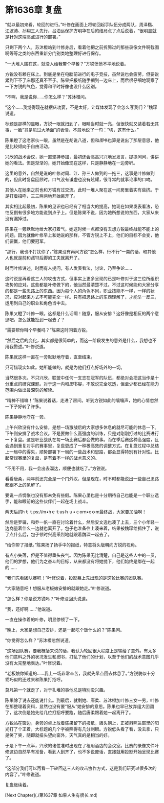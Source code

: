 # 第1636章 复盘

“就以最初来看，轮回的进行。”叶修在画面上将轮回起手队伍分成两队，周泽楷、江波涛、孙翔三人先行，吕泊远保护方明华在后的结局点了点后说着，“很明显就是针对这端高点进行的部署。”

只剩下两个人，苏沐橙站到叶修身后，看着他把之前折腾过的那些录像文件啊截图啊等等之类的东西重新分门别类地整理好进行保存。

“一大堆人围在这，就没人给我带个早餐？”方锐愤愤不平地说着。

方锐没有赖在床上。到底是坐在电脑前进行的电子竞技，虽然说也会疲劳，但要说累到下不了床那还真不至于。陈果把报纸随手搁到一边床上，而后很仔细地观察了一下方锐的气色，觉得和平时好像也没什么区别。

“不啊，我是说你……你怎么样？”苏沐橙问。

“这个……我觉得现在就摆庆功宴，不是太好，让媒体发现了会怎么写我们？”魏琛说道。

标题是那样的显眼，方锐一眼就扫到了，眼睛当时就一亮，但很快就又装着若无其事，一脸“哥是见过大场面”的表情，不屑地说了一句：“切，这有什么。”

陈果瞪了这老家伙一眼，虽然是在胡说八道，但和*图*书也算是说出了那层意思，他是比较倾向于自由活动。

兴欣的战术会议，她一直坚持参加，最初还会高高兴兴地发发言，提提问问，讲讲她的看法。但是渐渐的，她开始像现在这样，只是静静地在一边旁听。

这里的意外，自然是说的叶修对周、江、孙三人做到的一拖三，这事是叶修做到的，但此时复盘回顾时，口气没有谦虚也没有炫耀，很寻常的就事论事的口吻。

其他人在她来之前也和方锐有过交流。此时一堆人聚在这一间房里着实有些挤。于是打着招呼，三三两两地开始离开了。

其实相比起最初，陈果的见识也已经有了相当大的提高，她现在如果发表看法，恐怕反倒有很多地方能说到点子上。但是陈果不说，因为她所想说的东西，大家从来没有漏掉过。

陈果在一旁默默地给大家打着气。她这时候一点都没有去想方锐最终战能不能上的问题。因为就像叶修早上和她说的那样，不管方锐上不上，他们的目标不会变，他们要赢，他们要冠军。

“那行，我也不打扰你了。”陈果没有再问方锐“怎么样，行不行”一类的话，和其他人也就是前和*图*书后脚的工夫就离开了。

时而叶修讲述，时而有人提问，有人发表看法，讨论，乃至争论……

这时说是再看这三人的攻击方式，但事实上更多呈现的已是叶修对于这三位所组织攻势的应对。这些都是叶修做下的，他当然最清楚不过。不过这时候能和大家分享的都是一些思路上的东西。因为每个人的角色不同，职业技能不一样，一样的状况，应对起来方式不可能完全一样。只有把思路上的东西理解了，才能举一反三，运用到自己的职业和角色当中去。

陈果又瞪了叶修一眼。这都是什么话啊！随意，服从安排？这好像是相反的两个意思吧，怎么就能扯到一起去了？

“需要帮你叫个早餐吗？”陈果这时问着方锐。

“然后之后的变化，其实都是很简单的，而这一阶段发生的意外是什么，我想也不用我赘述。”叶修说道。

陈果就这样一直在一旁默默地守着，直至结束。

只可惜现实如此。她所能做的，就是为他们打点好场外的一切。

当然很多次。不只兴欣，联盟中任何一支志在冠军的队伍，都绝对会把这当作是十分重点的研究课题。对于这一内和*图*书容，不敢说完全吃透，但至少都已经在能力范围内做出最深刻的解读。

“精神不错嘛！”陈果说着话，走进了房间。听到方锐如此的嚷嚷声，她的心情忽然一下子好转了许多。

陈果静静地守在一旁。

上午兴欣没有什么安排，是想一场激战后的大家想多休息的就尽可能的休息一下。下午则安排了战术会议。不是要做什么高强度的训练，只是对刚刚打过的比赛进行一下复盘。这是职业战队在每一场比赛后都会做的事。而在季后赛这种高强度，且会遇到重复对手的赛事里，复盘更成了一种极高效的调整方式。在复盘过程中总结上一局中的得失，顺势部署下一局的一些战术和思路，都会显得特别有针对性。比起常规赛里的复盘，是有着不一样的战术意义的。

“不用不用，我一会出去溜达，顺便也就吃了。”方锐说。

看看唐柔，两年前还完全是一个门外汉，但是现在，时不时都能说出一些自己思路都跟不上的见解了。

要说一点惆怅也没有那未免有些假。陈果心里也是十分期待自己也能是一个职业选手，能和眼前的这些伙伴们一起在场上战斗。

两天后的hｔｔps://m•hｅｔusｈｕ•ｃoｍ•cｏm最终战，大家要加油啊！

然后是罗辑，和乔一帆一直在讨论着什么，然后安文逸也凑了上去，三个小年轻一边商量着什么一边就也离开了。包子也准备往上凑来着，结果被魏琛给抓住了，说了点什么后，包子顿时兴高采烈地就跟着魏琛一起去了。

“给你带了报纸。”陈果扬了扬手中的报纸，特意将头版朝向方锐的视角。

有点小失落，但是不值得垂头丧气。因为陈果无比清楚，自己是这些人中的一员，他们的梦想，他们为之奋斗的目标，从来都没有将她抛下，他们始终是绑在一起的……

“我们先看团队赛吧！”叶修说着，投影幕上先出现的是这轮比赛的团队赛。

“大家随意吧！想服从老板娘安排的就跟她走。”叶修说道。

“怎么样？你是说方锐吗？”叶修没回头说道。

“我，还好啊……”他说道。

一直在操作着的叶修，明显停顿了一下。

“晚上，大家是想自己安排，还是一起吃个饭什么的？”陈果问。

“你觉得怎么样？”苏沐橙忽然说道。

“这场团队赛，要我概括来说的话，我认为轮回很大程度上是输给了意外。有太多他们意料之外的状况发生和*图*书，打乱了他们的计划，以至于他们的战术意图几乎没有太完整地表达。”叶修说着。

“老板娘你知道的……我上一场非常辛苦，我就先早点回去休息了。”方锐貌似十分乖巧似的还过来和陈果打招呼。

莫凡第一个就走了，对于扎堆的事他总是特别没兴趣。

陈果除了说去还能说什么。到最后，就剩她、唐柔、苏沐橙加叶修三女一男，叶修在那整理着资料，显然也没有要“服从”她安排的意思。陈果也早已放弃组大团圆了，这次倒是她先给几位打招呼要跑，随后唐柔跟着她一起离开了。

方锐站在窗边，身旁的桌上放着陈果留下的报纸，版头朝上，正被斜照进窗里的阳光打了个正着，大标题的几个字被照得有几分刺眼。方锐低头看了看，没去拿，只是笑了笑，随即就扭头望向窗外，天气真的是相当的好。

于是下午一点半，兴欣的诸位准时出现在了租用酒店的会议室。比赛的录像文件叶修这边自然早有准备，看到人到齐了，也不多说废话，直接就用投影开始呈现比赛了。

“这部分我们可以再看一下轮回这三人的攻击协作方式，这是我们研究过很多次的内容了。”叶修说道。

复盘继续着。



[Next Chapter](./第1637章 如果人生有很长.md)